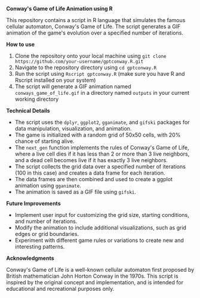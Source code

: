 **Conway's Game of Life Animation using R**

This repository contains a script in R language that simulates the famous cellular automaton, Conway's Game of Life. The script generates a GIF animation of the game's evolution over a specified number of iterations.

**How to use**

1. Clone the repository onto your local machine using `git clone https://github.com/your-username/gptconway.R.git`
2. Navigate to the repository directory using `cd gptconway.R`
3. Run the script using `Rscript gptconway.R` (make sure you have R and Rscript installed on your system)
4. The script will generate a GIF animation named `conways_game_of_life.gif` in a directory named `outputs` in your current working directory

**Technical Details**

* The script uses the `dplyr`, `ggplot2`, `gganimate`, and `gifski` packages for data manipulation, visualization, and animation.
* The game is initialized with a random grid of 50x50 cells, with 20% chance of starting alive.
* The `next_gen` function implements the rules of Conway's Game of Life, where a live cell dies if it has less than 2 or more than 3 live neighbors, and a dead cell becomes live if it has exactly 3 live neighbors.
* The script collects the grid data over a specified number of iterations (100 in this case) and creates a data frame for each iteration.
* The data frames are then combined and used to create a ggplot animation using `gganimate`.
* The animation is saved as a GIF file using `gifski`.

**Future Improvements**

* Implement user input for customizing the grid size, starting conditions, and number of iterations.
* Modify the animation to include additional visualizations, such as grid edges or grid boundaries.
* Experiment with different game rules or variations to create new and interesting patterns.

**Acknowledgments**

Conway's Game of Life is a well-known cellular automaton first proposed by British mathematician John Horton Conway in the 1970s. This script is inspired by the original concept and implementation, and is intended for educational and recreational purposes only.